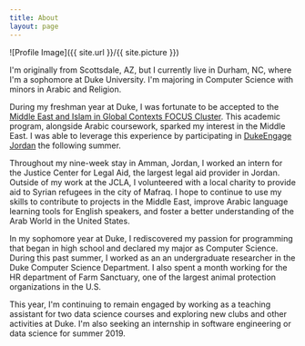 ```yaml
---
title: About
layout: page
---
```

![Profile Image]({{ site.url }}/{{ site.picture }})

<p> I'm originally from Scottsdale, AZ, but I currently live in Durham, NC, where I'm a sophomore at Duke University. I'm majoring in Computer Science with minors in Arabic and Religion.

<p> During my freshman year at Duke, I was fortunate to be accepted to the <a href = "https://focus.duke.edu/clusters-courses/middle-east-islam-global-contexts"> Middle East and Islam in Global Contexts FOCUS Cluster</a>. This academic program, alongside Arabic coursework, sparked my interest in the Middle East. I was able to leverage this experience by participating in <a href = "https://dukeengage.duke.edu/program/jordan/"> DukeEngage Jordan</a> the following summer.

<p> Throughout my nine-week stay in Amman, Jordan, I worked an intern for the Justice Center for Legal Aid, the largest legal aid provider in Jordan. Outside of my work at the JCLA, I volunteered with a local charity to provide aid to Syrian refugees in the city of Mafraq. I hope to continue to use my skills to contribute to projects in the Middle East, improve Arabic language learning tools for English speakers, and foster a better understanding of the Arab World in the United States.</p>

<p> In my sophomore year at Duke, I rediscovered my passion for programming that began in high school and declared my major as Computer Science. During this past summer, I worked as an an undergraduate researcher in the Duke Computer Science Department. I also spent a month working for the HR department of Farm Sanctuary, one of the largest animal protection organizations in the U.S.

<p> This year, I'm continuing to remain engaged by working as a teaching assistant for two data science courses and exploring new clubs and other activities at Duke. I'm also seeking an internship in software engineering or data science for summer 2019.